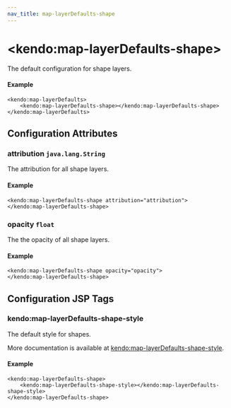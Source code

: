 ```yaml
---
nav_title: map-layerDefaults-shape
---
```


# \<kendo:map-layerDefaults-shape\>

The default configuration for shape layers.

#### Example
    <kendo:map-layerDefaults>
        <kendo:map-layerDefaults-shape></kendo:map-layerDefaults-shape>
    </kendo:map-layerDefaults>

## Configuration Attributes

### attribution `java.lang.String`

The attribution for all shape layers.

#### Example
    <kendo:map-layerDefaults-shape attribution="attribution">
    </kendo:map-layerDefaults-shape>

### opacity `float`

The the opacity of all shape layers.

#### Example
    <kendo:map-layerDefaults-shape opacity="opacity">
    </kendo:map-layerDefaults-shape>


##  Configuration JSP Tags

### kendo:map-layerDefaults-shape-style

The default style for shapes.

More documentation is available at [kendo:map-layerDefaults-shape-style](/api/wrappers/jsp/map/layerdefaults-shape-style).

#### Example

    <kendo:map-layerDefaults-shape>
        <kendo:map-layerDefaults-shape-style></kendo:map-layerDefaults-shape-style>
    </kendo:map-layerDefaults-shape>

